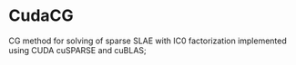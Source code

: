 # CudaCG
CG method for solving of sparse SLAE with IC0 factorization implemented using CUDA cuSPARSE and cuBLAS;
